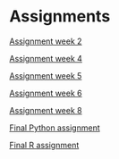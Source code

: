 # Assignments

[Assignment week 2](https://github.com/mdg9709/Assignments/blob/master/Assignment_week_2%20(1).ipynb)

[Assignment week 4](https://github.com/mdg9709/Assignments/blob/master/Assignment_week_4.ipynb) 

[Assignment week 5](https://github.com/mdg9709/Assignments/blob/master/Assignment_week_5.ipynb) 

[Assignment week 6](https://github.com/mdg9709/Assignments/blob/master/assignment4.ipynb) 

[Assignment week 8](https://github.com/mdg9709/Assignments/blob/master/assignment5%20(1).ipynb)

[Final Python assignment](https://github.com/mdg9709/Assignments/blob/master/Final_Assignment_Python_1_students.ipynb) 

[Final R assignment](https://github.com/mdg9709/Assignments/blob/master/OECD_R_exam.ipynb) 
